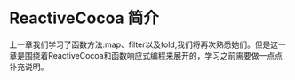 # ReactiveCocoa 简介
上一章我们学习了函数方法:map、filter以及fold,我们将再次熟悉她们。但是这一章是围绕着ReactiveCocoa和函数响应式编程来展开的，学习之前需要做一点点补充说明。
